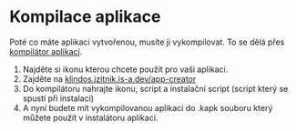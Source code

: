 # Kompilace aplikace

Poté co máte aplikaci vytvořenou, musíte ji vykompilovat. To se dělá přes [kompilátor aplikací](https://klindos.jzitnik.is-a.dev/app-creator).

1. Najděte si ikonu kterou chcete použít pro vaši aplikaci.
2. Zajděte na [klindos.jzitnik.is-a.dev/app-creator](https://klindos.jzitnik.is-a.dev/app-creator)
3. Do kompilátoru nahrajte ikonu, script a instalační script (script který se spustí při instalaci)
4. A nyní budete mít vykompilovanou aplikaci do .kapk souboru který můžete použít v instalátoru aplikací.
